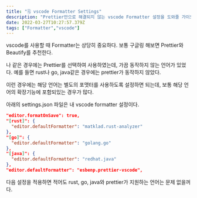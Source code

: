 ```yaml
---
title: "🗒️ vscode Formatter Settings"
description: "Prettier만으로 해결되지 않는 vscode Formatter 설정을 도와줄 가이드"
date: 2022-03-27T10:27:57.379Z
tags: ["Formatter","vscode"]
---
```

vscode를 사용할 때 Formatter는 상당히 중요하다.
보통 구글링 해보면 Prettier와 Beautify를 추천한다.

나 같은 경우에는 Prettier를 선택하여 사용하였는데, 가끔 동작하지 않는 언어가 있었다.
예를 들면 rust나 go, java같은 경우에는 prettier가 동작하지 않았다.

이런 경우에는 해당 언어는 별도의 포맷터를 사용하도록 설정하면 되는데,
보통 해당 언어의 확장기능에 포함되있는 경우가 많다.

아래의 settings.json 파일은 내 vscode formatter 설정이다.

```json
"editor.formatOnSave": true,
"[rust]": {
  "editor.defaultFormatter": "matklad.rust-analyzer"
},
"[go]": {
  "editor.defaultFormatter": "golang.go"
},
"[java]": {
  "editor.defaultFormatter": "redhat.java"
},
"editor.defaultFormatter": "esbenp.prettier-vscode",
```

다음 설정을 적용하면 적어도 rust, go, java와 prettier가 지원하는 언어는 문제 없을꺼다.